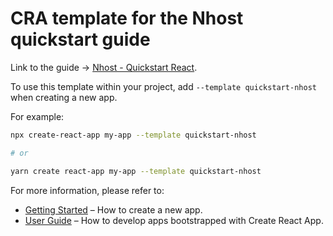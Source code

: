# CRA template for the Nhost quickstart guide

Link to the guide →
[Nhost - Quickstart React](https://docs.nhost.io/platform/overview/get-started-with-nhost-cli).

To use this template within your project, add `--template quickstart-nhost` when
creating a new app.

For example:

```sh
npx create-react-app my-app --template quickstart-nhost

# or

yarn create react-app my-app --template quickstart-nhost
```

For more information, please refer to:

- [Getting Started](https://create-react-app.dev/docs/getting-started) – How to
  create a new app.
- [User Guide](https://create-react-app.dev) – How to develop apps bootstrapped
  with Create React App.

